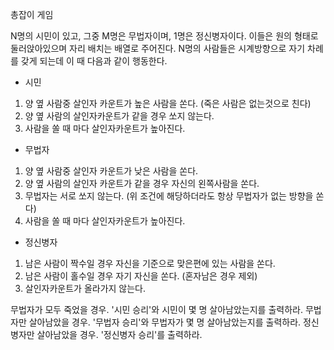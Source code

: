 총잡이 게임

N명의 시민이 있고, 그중 M명은 무법자이며, 1명은 정신병자이다.
이들은 원의 형태로 둘러앉아있으며 자리 배치는 배열로 주어진다.
N명의 사람들은 시계방향으로 자기 차례를 갖게 되는데 이 때 다음과 같이 행동한다.

- 시민
1. 양 옆 사람중 살인자 카운트가 높은 사람을 쏜다. (죽은 사람은 없는것으로 친다)
2. 양 옆 사람의 살인자카운트가 같을 경우 쏘지 않는다.
3. 사람을 쏠 때 마다 살인자카운트가 높아진다.

- 무법자
1. 양 옆 사람중 살인자 카운트가 낮은 사람을 쏜다.
2. 양 옆 사람의 살인자 카운트가 같을 경우 자신의 왼쪽사람을 쏜다.
3. 무법자는 서로 쏘지 않는다. (위 조건에 해당하더라도 항상 무법자가 없는 방향을 쏜다)
4. 사람을 쏠 때 마다 살인자카운트가 높아진다.

- 정신병자
1. 남은 사람이 짝수일 경우 자신을 기준으로 맞은편에 있는 사람을 쏜다.
2. 남은 사람이 홀수일 경우 자기 자신을 쏜다. (혼자남은 경우 제외)
3. 살인자카운트가 올라가지 않는다.

무법자가 모두 죽었을 경우. '시민 승리'와 시민이 몇 명 살아남았는지를 출력하라.
무법자만 살아남았을 경우. '무법자 승리'와 무법자가 몇 명 살아남았는지를 출력하라.
정신병자만 살아남았을 경우. '정신병자 승리'를 출력하라.
